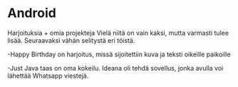 # Android
Harjoituksia + omia projekteja
Vielä niitä on vain kaksi, mutta varmasti tulee lisää. Seuraavaksi vähän selitystä eri töistä.

-Happy Birthday on harjoitus, missä sijoitettiin kuva ja teksti oikeille paikoille

-Just Java taas on oma kokeilu. Ideana oli tehdä sovellus, jonka avulla voi lähettää Whatsapp viestejä.

